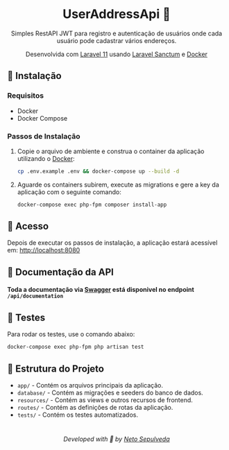 <h1 align="center">
  UserAddressApi 👤
</h1>

<div align="center">
  <p>Simples RestAPI JWT para registro e autenticação de usuários onde cada usuário pode cadastrar vários endereços.</p>
  <p>Desenvolvida com <a href="https://laravel.com">Laravel 11</a> usando <a href="https://laravel.com/docs/11.x/sanctum">Laravel Sanctum</a> e <a href="https://www.docker.com/">Docker</a></p>
</div>

## :nazar_amulet: Instalação

### Requisitos

- Docker
- Docker Compose

### Passos de Instalação

1. Copie o arquivo de ambiente e construa o container da aplicação utilizando o [Docker](https://www.docker.com/):

    ```bash
    cp .env.example .env && docker-compose up --build -d
    ```

2. Aguarde os containers subirem, execute as migrations e gere a key da aplicação com o seguinte comando:

    ```bash
    docker-compose exec php-fpm composer install-app
    ```

## :dizzy: Acesso

Depois de executar os passos de instalação, a aplicação estará acessível em: [http://localhost:8080](http://localhost:8080)

## :book: Documentação da API

#### Toda a documentação via [Swagger](https://swagger.io/) está disponivel no endpoint `/api/documentation`

## :dart: Testes

Para rodar os testes, use o comando abaixo:

```bash
docker-compose exec php-fpm php artisan test
```

## :file_folder: Estrutura do Projeto
- `app/` - Contém os arquivos principais da aplicação.
- `database/` - Contém as migrações e seeders do banco de dados.
- `resources/` - Contém as views e outros recursos de frontend.
- `routes/` - Contém as definições de rotas da aplicação.
- `tests/` - Contém os testes automatizados.

#

<p align="center">
  <i>Developed with 🖤 by <a href="https://github.com/netosep">Neto Sepulveda</a></i>
</p>
